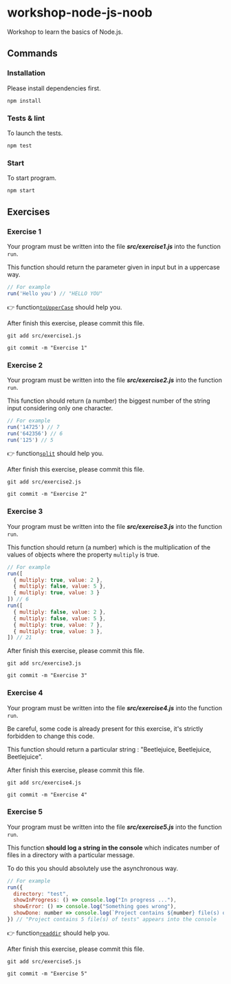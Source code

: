 # workshop-node-js-noob

Workshop to learn the basics of Node.js.

## Commands

### Installation

Please install dependencies first.

	npm install

### Tests & lint

To launch the tests.

	npm test

### Start

To start program.

	npm start

## Exercises

### Exercise 1

Your program must be written into the file **_src/exercise1.js_** into the function `run`.

This function should return the parameter given in input but in a uppercase way.

```javascript
// For example
run('Hello you') // "HELLO YOU"
```

:point_right: function[`toUpperCase`](https://developer.mozilla.org/fr/docs/Web/JavaScript/Reference/Objets_globaux/String/toUpperCase) should help you.

After finish this exercise, please commit this file.

	git add src/exercise1.js

	git commit -m "Exercise 1"

### Exercise 2

Your program must be written into the file **_src/exercise2.js_** into the function `run`.

This function should return (a number) the biggest number of the string input considering only one character.

```javascript
// For example
run('14725') // 7
run('642356') // 6
run('125') // 5
```

:point_right: function[`split`](https://developer.mozilla.org/fr/docs/Web/JavaScript/Reference/Objets_globaux/String/split) should help you.

After finish this exercise, please commit this file.

	git add src/exercise2.js

	git commit -m "Exercise 2"

### Exercise 3

Your program must be written into the file **_src/exercise3.js_** into the function `run`.

This function should return (a number) which is the multiplication of the values of objects where the property `multiply` is true.

```javascript
// For example
run([
  { multiply: true, value: 2 },
  { multiply: false, value: 5 },
  { multiply: true, value: 3 }
]) // 6
run([
  { multiply: false, value: 2 },
  { multiply: false, value: 5 },
  { multiply: true, value: 7 },
  { multiply: true, value: 3 },
]) // 21
```

After finish this exercise, please commit this file.

	git add src/exercise3.js

	git commit -m "Exercise 3"

### Exercise 4

Your program must be written into the file **_src/exercise4.js_** into the function `run`.

Be careful, some code is already present for this exercise, it's strictly forbidden to change this code.

This function should return a particular string : "Beetlejuice, Beetlejuice, Beetlejuice".

After finish this exercise, please commit this file.

	git add src/exercise4.js

	git commit -m "Exercise 4"

### Exercise 5

Your program must be written into the file **_src/exercise5.js_** into the function `run`.

This function **should log a string in the console** which indicates number of files in a directory with a particular message.

To do this you should absolutely use the asynchronous way.

```javascript
// For example
run({
  directory: "test",
  showInProgress: () => console.log("In progress ..."),
  showError: () => console.log("Something goes wrong"),
  showDone: number => console.log(`Project contains ${number} file(s) of tests`)
}) // "Project contains 5 file(s) of tests" appears into the console
```

:point_right: function[`readdir`](https://nodejs.org/api/fs.html#fs_fs_readdir_path_options_callback) should help you.

After finish this exercise, please commit this file.

	git add src/exercise5.js

	git commit -m "Exercise 5"
